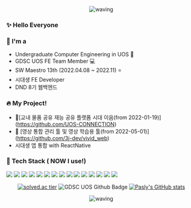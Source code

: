 <div width="100%" align="center">
  
  ![waving](https://capsule-render.vercel.app/api?type=waving&height=200&text=Pasly&fontAlign=80&fontAlignY=40&color=gradient)
  
</div>

### :sparkles: Hello Everyone 


### :tophat: I'm a
* Undergraduate Computer Engineering in UOS :school:
* GDSC UOS FE Team Member :computer:
* SW Maestro 13th (2022.04.08 ~ 2022.11) :star:
* 시대생 FE Developer
* DND 8기 웹백엔드

### :fire: My Project!
* 🎈[교내 물품 공유 재능 공유 플랫폼 시대 이음(from 2022-01-19)] (https://github.com/UOS-CONNECTION) 
* :book: [영상 통합 관리 툴 및 영상 학습용 툴(from 2022-05-01)] (https://github.com/3j-dev/vivid_web)
* 시대생 앱 통합 with ReactNative


### :star2: Tech Stack ( NOW I use!)


<p>
  <img src="https://img.shields.io/badge/React-61DAFB?style=for-the-badge&logo=React&logoColor=white"/></a>
  <img src="https://img.shields.io/badge/HTML5-E34F26?style=for-the-badge&logo=HTML5&logoColor=white"/></a>
  <img src="https://img.shields.io/badge/CSS3-1572B6?style=for-the-badge&logo=CSS3&logoColor=white"/></a>
  <img src="https://img.shields.io/badge/SCSS-CC6699?style=for-the-badge&logo=sass&logoColor=white"/></a>
  <img src="https://img.shields.io/badge/styled--components-DB7093?style=for-the-badge&logo=styled-components&logoColor=white"/></a>
  <img src="https://img.shields.io/badge/MUI-%230081CB.svg?style=for-the-badge&logo=mui&logoColor=white"/></a>
  <img src="https://img.shields.io/badge/-Storybook-FF4785?style=for-the-badge&logo=storybook&logoColor=white"/></a>
  <img src="https://img.shields.io/badge/JavaScript-F7DF1E?style=for-the-badge&logo=JavaScript&logoColor=white"/></a>
  <img src="https://img.shields.io/badge/TypeScript-3178C6?style=for-the-badge&logo=typescript&logoColor=white"/></a>
  <img src="https://img.shields.io/badge/Socket.io-black?style=for-the-badge&logo=socket.io&badgeColor=010101"/></a>
  <img src="https://img.shields.io/badge/C++-00599C?style=for-the-badge&logo=C%2B%2B&logoColor=white"/></a>
  <img src="https://img.shields.io/badge/express.js-%23404d59.svg?style=for-the-badge&logo=express&logoColor=%2361DAFB"/></a>
  <img src="https://img.shields.io/badge/mysql-%2300f.svg?style=for-the-badge&logo=mysql&logoColor=white"/></a>
  <img src="https://img.shields.io/badge/github%20actions-%232671E5.svg?style=for-the-badge&logo=githubactions&logoColor=white"/></a>
  <img src="https://img.shields.io/badge/AWS-%23FF9900.svg?style=for-the-badge&logo=amazon-aws&logoColor=white"/></a>
</p>
  
  
<div align = "center">
 
  [![solved.ac tier](http://mazassumnida.wtf/api/v2/generate_badge?boj=inwoo920)](https://solved.ac/inwoo920)
  ![GDSC UOS Github Badge](https://gdsc-uos-github-badge.vercel.app/api/color/pasly0920)
  [![Pasly's GitHub stats](https://github-readme-stats.vercel.app/api?username=pasly0920&show_icons=true&theme=buefy)](https://github.com/anuraghazra/github-readme-stats)
  
</div>

<div width="100%" align="center">
  
![waving](https://capsule-render.vercel.app/api?type=waving&height=200&color=gradient&section=footer&rotate=360)

</div>
